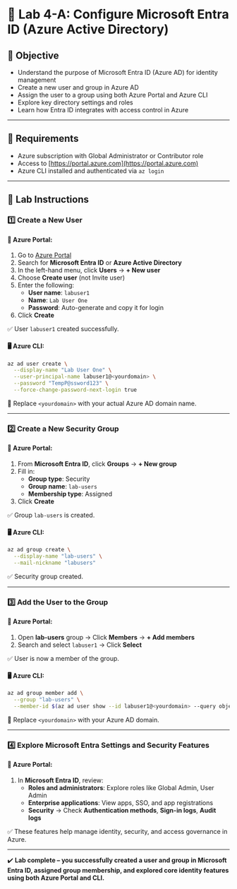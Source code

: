 # 👥 Lab 4-A: Configure Microsoft Entra ID (Azure Active Directory)

## 🎯 Objective

- Understand the purpose of Microsoft Entra ID (Azure AD) for identity management
- Create a new user and group in Azure AD
- Assign the user to a group using both Azure Portal and Azure CLI
- Explore key directory settings and roles
- Learn how Entra ID integrates with access control in Azure

---

## 🧰 Requirements

- Azure subscription with Global Administrator or Contributor role
- Access to [https://portal.azure.com](https://portal.azure.com)
- Azure CLI installed and authenticated via `az login`

---

## 👣 Lab Instructions

### 1️⃣ Create a New User

#### 🔹 Azure Portal:

1. Go to [Azure Portal](https://portal.azure.com)
2. Search for **Microsoft Entra ID** or **Azure Active Directory**
3. In the left-hand menu, click **Users** → **+ New user**
4. Choose **Create user** (not Invite user)
5. Enter the following:
   - **User name**: `labuser1`
   - **Name**: `Lab User One`
   - **Password**: Auto-generate and copy it for login
6. Click **Create**

✅ User `labuser1` created successfully.

#### 🖥️ Azure CLI:

```bash
az ad user create \
  --display-name "Lab User One" \
  --user-principal-name labuser1@<yourdomain> \
  --password "TempP@ssword123" \
  --force-change-password-next-login true
```

🧠 Replace `<yourdomain>` with your actual Azure AD domain name.

---

### 2️⃣ Create a New Security Group

#### 🔹 Azure Portal:

1. From **Microsoft Entra ID**, click **Groups** → **+ New group**
2. Fill in:
   - **Group type**: Security
   - **Group name**: `lab-users`
   - **Membership type**: Assigned
3. Click **Create**

✅ Group `lab-users` is created.

#### 🖥️ Azure CLI:

```bash
az ad group create \
  --display-name "lab-users" \
  --mail-nickname "labusers"
```

✅ Security group created.

---

### 3️⃣ Add the User to the Group

#### 🔹 Azure Portal:

1. Open **lab-users** group → Click **Members** → **+ Add members**
2. Search and select `labuser1` → Click **Select**

✅ User is now a member of the group.

#### 🖥️ Azure CLI:

```bash
az ad group member add \
  --group "lab-users" \
  --member-id $(az ad user show --id labuser1@<yourdomain> --query objectId -o tsv)
```

🧠 Replace `<yourdomain>` with your Azure AD domain.

---

### 4️⃣ Explore Microsoft Entra Settings and Security Features

#### 🔹 Azure Portal:

1. In **Microsoft Entra ID**, review:
   - **Roles and administrators**: Explore roles like Global Admin, User Admin
   - **Enterprise applications**: View apps, SSO, and app registrations
   - **Security** → Check **Authentication methods**, **Sign-in logs**, **Audit logs**

✅ These features help manage identity, security, and access governance in Azure.

---

✔️ **Lab complete – you successfully created a user and group in Microsoft Entra ID, assigned group membership, and explored core identity features using both Azure Portal and CLI.**

